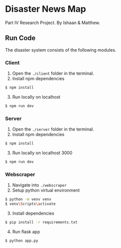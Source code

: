 # Disaster News Map

Part IV Research Project. By Ishaan & Matthew.

## Run Code

The disaster system consists of the following modules.

### Client

1. Open the `./client` folder in the terminal.
2. Install npm dependencies

```bash
$ npm install
```

3. Run locally on localhost

```bash
$ npm run dev
```

### Server

1. Open the `./server` folder in the terminal.
2. Install npm dependencies

```bash
$ npm install
```

3. Run locally on localhost 3000

```bash
$ npm run dev
```

### Webscraper

1. Navigate into `./webscraper`
2. Setup python virtual environment

```bash
$ python -m venv venv
$ venv\Scripts\activate
```

3. Install dependencies

```bash
$ pip install -r requirements.txt
```

4. Run flask app

```bash
$ python app.py
```
